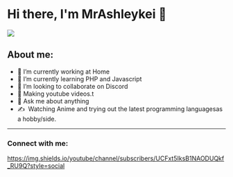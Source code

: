 # Hi there, I'm MrAshleykei 👋

<img src="https://assets.hongkiat.com/uploads/hello-world-different-programming-languages/fsharp.jpg"/>

## About me:
- 🔭 I’m currently working at Home
- 🌱 I’m currently learning PHP and Javascript
- 👯 I’m looking to collaborate on Discord
- 💎 Making youtube videos.t
- 💬 Ask me about anything
- ✍️ ️ Watching Anime and trying out the latest programming languages ​​as a hobby/side.

---
### Connect with me:

https://img.shields.io/youtube/channel/subscribers/UCFxt5IksB1NAODUQkf_RU9Q?style=social
